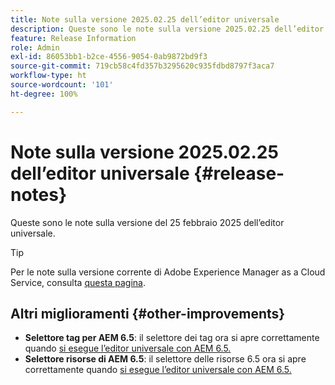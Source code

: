 ```yaml
---
title: Note sulla versione 2025.02.25 dell’editor universale
description: Queste sono le note sulla versione 2025.02.25 dell’editor universale.
feature: Release Information
role: Admin
exl-id: 86053bb1-b2ce-4556-9054-0ab9872bd9f3
source-git-commit: 719cb58c4fd357b3295620c935fdbd8797f3aca7
workflow-type: ht
source-wordcount: '101'
ht-degree: 100%

---
```


# Note sulla versione 2025.02.25 dell’editor universale {#release-notes}

Queste sono le note sulla versione del 25 febbraio 2025 dell’editor universale.

>[!TIP]
>
>Per le note sulla versione corrente di Adobe Experience Manager as a Cloud Service, consulta [questa pagina](/help/release-notes/release-notes-cloud/release-notes-current.md).

## Altri miglioramenti {#other-improvements}

* **Selettore tag per AEM 6.5**: il selettore dei tag ora si apre correttamente quando [si esegue l’editor universale con AEM 6.5.](https://experienceleague.adobe.com/it/docs/experience-manager-65/content/implementing/developing/headless/universal-editor/introduction)
* **Selettore risorse di AEM 6.5**: il selettore delle risorse 6.5 ora si apre correttamente quando [si esegue l’editor universale con AEM 6.5.](https://experienceleague.adobe.com/it/docs/experience-manager-65/content/implementing/developing/headless/universal-editor/introduction)
